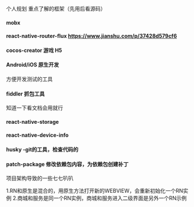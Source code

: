 个人规划
重点了解的框架（先用后看源码）
#### mobx
#### react-native-router-flux  https://www.jianshu.com/p/37428d579cf6
#### cocos-creator 游戏 H5
#### Android/iOS 原生开发

方便开发测试的工具
#### fiddler 抓包工具

 
知道一下看文档会用就行
#### react-native-storage
#### react-native-device-info
#### husky  -git的工具，检查代码的
#### patch-package  修改依赖包内容，为依赖包创建补丁

项目架构导致的一些七七叭叭

1.RN和原生是混合的，用原生方法打开新的WEBVIEW，会重新初始化一个RN实例
2.商城和服务是同一个RN实例，商城和服务进入二级界面是另外一个RN示例
